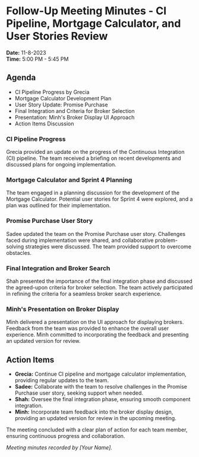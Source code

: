# Follow-Up Meeting Minutes - CI Pipeline, Mortgage Calculator, and User Stories Review

**Date:** 11-8-2023  
**Time:** 5:00 PM - 5:45 PM

## Agenda

- CI Pipeline Progress by Grecia
- Mortgage Calculator Development Plan
- User Story Update: Promise Purchase
- Final Integration and Criteria for Broker Selection
- Presentation: Minh's Broker Display UI Approach
- Action Items Discussion

### CI Pipeline Progress

Grecia provided an update on the progress of the Continuous Integration (CI) pipeline. The team received a briefing on recent developments and discussed plans for ongoing implementation.

### Mortgage Calculator and Sprint 4 Planning

The team engaged in a planning discussion for the development of the Mortgage Calculator. Potential user stories for Sprint 4 were explored, and a plan was outlined for their implementation.

### Promise Purchase User Story

Sadee updated the team on the Promise Purchase user story. Challenges faced during implementation were shared, and collaborative problem-solving strategies were discussed. The team provided support to overcome obstacles.

### Final Integration and Broker Search

Shah presented the importance of the final integration phase and discussed the agreed-upon criteria for broker selection. The team actively participated in refining the criteria for a seamless broker search experience.

### Minh's Presentation on Broker Display

Minh delivered a presentation on the UI approach for displaying brokers. Feedback from the team was provided to enhance the overall user experience. Minh committed to incorporating the feedback and presenting an updated version for review.

## Action Items

- **Grecia:** Continue CI pipeline and mortgage calculator implementation, providing regular updates to the team.
- **Sadee:** Collaborate with the team to resolve challenges in the Promise Purchase user story, seeking support when needed.
- **Shah:** Oversee the final integration phase, ensuring smooth component integration.
- **Minh:** Incorporate team feedback into the broker display design, providing an updated version for review in the upcoming meeting.

The meeting concluded with a clear plan of action for each team member, ensuring continuous progress and collaboration.

*Meeting minutes recorded by [Your Name].*
